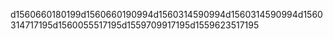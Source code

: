 d1560660180199d1560660190994d1560314590994d1560314590994d1560314717195d1560055517195d1559709917195d1559623517195